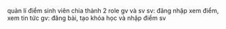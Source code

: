 quản lí điểm sinh viên chia thành 2 role gv và sv 
sv: đăng nhập xem điểm, xem tin tức
gv: đăng bài, tạo khóa học và nhập điểm sv
